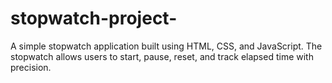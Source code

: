 # stopwatch-project-
A simple stopwatch application built using HTML, CSS, and JavaScript. The stopwatch allows users to start, pause, reset, and track elapsed time with precision.
